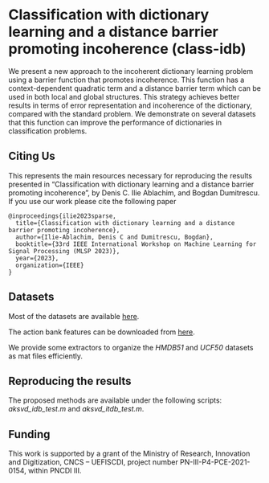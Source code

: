 # Classification with dictionary learning and a distance barrier promoting incoherence (class-idb)

We present a new approach to the incoherent dictionary learning problem using a barrier function that promotes incoherence.
This function has a context-dependent quadratic term and a distance barrier term which can be used in both local and global structures.
This strategy achieves better results in terms of error representation and incoherence of the dictionary, compared with the standard problem.
We demonstrate on several datasets that this function can improve the performance of dictionaries in classification problems.

## Citing Us

This represents the main resources necessary for reproducing the results presented in “Classification with dictionary learning and a distance barrier promoting incoherence”, by Denis C. Ilie Ablachim, and Bogdan Dumitrescu. If you use our work please cite the following paper

```
@inproceedings{ilie2023sparse,
  title={Classification with dictionary learning and a distance barrier promoting incoherence},
  author={Ilie-Ablachim, Denis C and Dumitrescu, Bogdan},
  booktitle={33rd IEEE International Workshop on Machine Learning for Signal Processing (MLSP 2023)},
  year={2023},
  organization={IEEE}
}
```

## Datasets

Most of the datasets are available [here](http://www.zhuolin.umiacs.io/projectlcksvd.html).

The action bank features can be downloaded from [here](https://cse.buffalo.edu/~jcorso/r/actionbank/).

We provide some extractors to organize the *HMDB51* and *UCF50* datasets as mat files efficiently.

## Reproducing the results

The proposed methods are available under the following scripts: *aksvd_idb_test.m* and *aksvd_itdb_test.m*.

## Funding

This work is supported by a grant of the Ministry of Research, Innovation and Digitization, CNCS – UEFISCDI, project number PN-III-P4-PCE-2021-0154, within PNCDI III.
